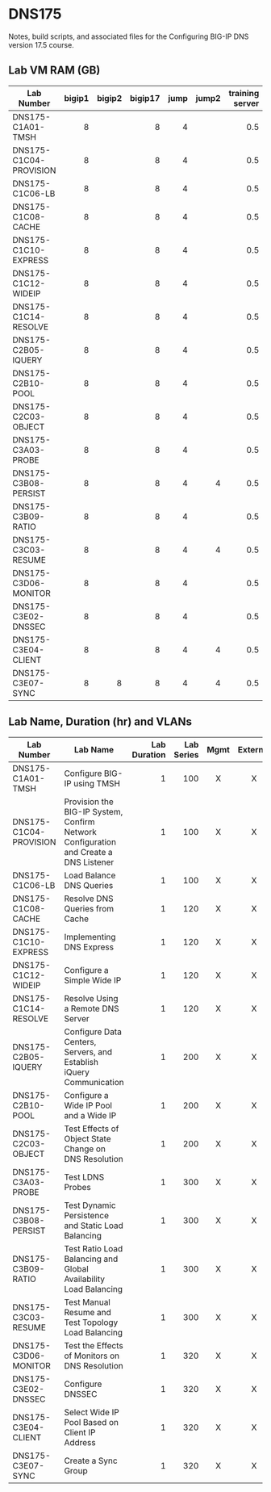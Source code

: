 # DNS175

Notes, build scripts, and associated files for the Configuring BIG-IP DNS version 17.5 course.

## Lab VM RAM (GB)

|Lab Number            |bigip1|bigip2|bigip17|jump|jump2|training server|SCF file                     |
|----------------------|-----:|-----:|------:|---:|----:|--------------:|-----------------------------|
|DNS175-C1A01-TMSH     |8     |      |8      |4   |     |0.5            |cfg_w_tmsh.scf               |
|DNS175-C1C04-PROVISION|8     |      |8      |4   |     |0.5            |  *none*                     |
|DNS175-C1C06-LB       |8     |      |8      |4   |     |0.5            |create_dns_listener.scf      |
|DNS175-C1C08-CACHE    |8     |      |8      |4   |     |0.5            |load_balance_dns_queries.scf |
|DNS175-C1C10-EXPRESS  |8     |      |8      |4   |     |0.5            |resolve_dsn_queries_cache.scf|
|DNS175-C1C12-WIDEIP   |8     |      |8      |4   |     |0.5            |implement_dns_express.scf    |
|DNS175-C1C14-RESOLVE  |8     |      |8      |4   |     |0.5            |configure_simple_wideip.scf  |
|DNS175-C2B05-IQUERY   |8     |      |8      |4   |     |0.5            ||
|DNS175-C2B10-POOL     |8     |      |8      |4   |     |0.5            ||
|DNS175-C2C03-OBJECT   |8     |      |8      |4   |     |0.5            ||
|DNS175-C3A03-PROBE    |8     |      |8      |4   |     |0.5            ||
|DNS175-C3B08-PERSIST  |8     |      |8      |4   |4    |0.5            ||
|DNS175-C3B09-RATIO    |8     |      |8      |4   |     |0.5            ||
|DNS175-C3C03-RESUME   |8     |      |8      |4   |4    |0.5            ||
|DNS175-C3D06-MONITOR  |8     |      |8      |4   |     |0.5            ||
|DNS175-C3E02-DNSSEC   |8     |      |8      |4   |     |0.5            ||
|DNS175-C3E04-CLIENT   |8     |      |8      |4   |4    |0.5            ||
|DNS175-C3E07-SYNC     |8     |8     |8      |4   |4    |0.5            ||

## Lab Name, Duration (hr) and VLANs

|Lab Number            |Lab Name                                                                            |Lab Duration|Lab Series|Mgmt|External|Internal|
|----------------------|------------------------------------------------------------------------------------|-----------:|---------:|:--:|:------:|:------:|
|DNS175-C1A01-TMSH     |Configure BIG-IP using TMSH                                                         |1           |100       |X   |X       |X       |
|DNS175-C1C04-PROVISION|Provision the BIG-IP System, Confirm Network Configuration and Create a DNS Listener|1           |100       |X   |X       |X       |
|DNS175-C1C06-LB       |Load Balance DNS Queries                                                            |1           |100       |X   |X       |X       |
|DNS175-C1C08-CACHE    |Resolve DNS Queries from Cache                                                      |1           |120       |X   |X       |X       |
|DNS175-C1C10-EXPRESS  |Implementing DNS Express                                                            |1           |120       |X   |X       |X       |
|DNS175-C1C12-WIDEIP   |Configure a Simple Wide IP                                                          |1           |120       |X   |X       |X       |
|DNS175-C1C14-RESOLVE  |Resolve Using a Remote DNS Server                                                   |1           |120       |X   |X       |X       |
|DNS175-C2B05-IQUERY   |Configure Data Centers, Servers, and Establish iQuery Communication                 |1           |200       |X   |X       |X       |
|DNS175-C2B10-POOL     |Configure a Wide IP Pool and a Wide IP                                              |1           |200       |X   |X       |X       |
|DNS175-C2C03-OBJECT   |Test Effects of Object State Change on DNS Resolution                               |1           |200       |X   |X       |X       |
|DNS175-C3A03-PROBE    |Test LDNS Probes                                                                    |1           |300       |X   |X       |X       |
|DNS175-C3B08-PERSIST  |Test Dynamic Persistence and Static Load Balancing                                  |1           |300       |X   |X       |X       |
|DNS175-C3B09-RATIO    |Test Ratio Load Balancing and Global Availability Load Balancing                    |1           |300       |X   |X       |X       |
|DNS175-C3C03-RESUME   |Test Manual Resume and Test Topology Load Balancing                                 |1           |300       |X   |X       |X       |
|DNS175-C3D06-MONITOR  |Test the Effects of Monitors on DNS Resolution                                      |1           |320       |X   |X       |X       |
|DNS175-C3E02-DNSSEC   |Configure DNSSEC                                                                    |1           |320       |X   |X       |X       |
|DNS175-C3E04-CLIENT   |Select Wide IP Pool Based on Client IP Address                                      |1           |320       |X   |X       |X       |
|DNS175-C3E07-SYNC     |Create a Sync Group                                                                 |1           |320       |X   |X       |X       |

